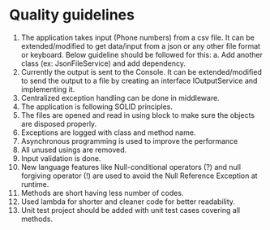 # Quality guidelines

1.	The application takes input (Phone numbers) from a csv file. It can be extended/modified to get data/input from a json or any other file format or keyboard. Below guideline should be followed for this:
a.	Add another class (ex: JsonFileService) and add dependency.
2.	Currently the output is sent to the Console. It can be extended/modified to send the output to a file by creating an interface IOutputService and implementing it.
3.	Centralized exception handling can be done in middleware.
4.	The application is following SOLID principles.
5.	The files are opened and read in using block to make sure the objects are disposed properly.
6.	Exceptions are logged with class and method name.
7.	Asynchronous programming is used to improve the performance 
8.	All unused usings are removed.
9.	Input validation is done.
10.	New language features like Null-conditional operators (?) and null forgiving operator (!) are used  to avoid the Null Reference Exception at runtime.
11.	Methods are short having less number of codes.
12.	Used lambda for shorter and cleaner code for better readability.
13.	Unit test project should be added with unit test cases covering all methods.





